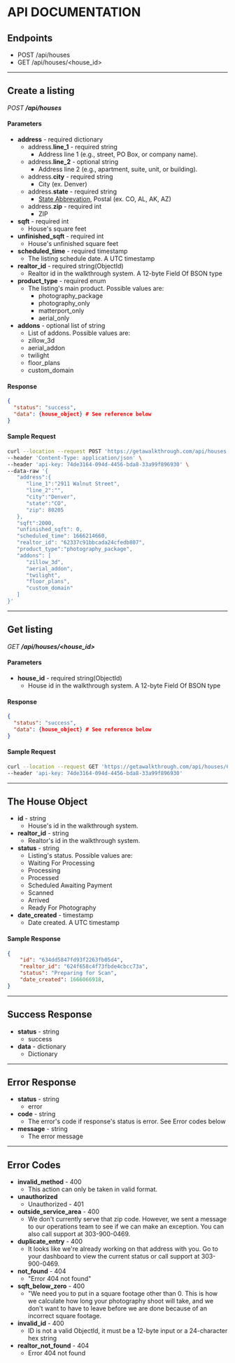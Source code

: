 # API DOCUMENTATION

## Endpoints
* POST /api/houses
* GET /api/houses/<house_id>

---
## Create a listing
*POST **/api/houses***

#### Parameters
* **address** - required dictionary
  * address.**line_1** - required string
    * Address line 1 (e.g., street, PO Box, or company name).
  * address.**line_2** - optional string
    * Address line 2 (e.g., apartment, suite, unit, or building).
  * address.**city** - required string
    * City (ex. Denver)
  * address.**state** - required string
    * [State Abbrevation](https://www.bls.gov/respondents/mwr/electronic-data-interchange/appendix-d-usps-state-abbreviations-and-fips-codes.htm), Postal (ex. CO, AL, AK, AZ)
  * address.**zip** - required int
    * ZIP
* **sqft** - required int
  * House's square feet
* **unfinished_sqft** - required int
  * House's unfinished square feet
* **scheduled_time** - required timestamp
  * The listing schedule date. A UTC timestamp
* **realtor_id** - required string(ObjectId)
  * Realtor id in the walkthrough system. A 12-byte Field Of BSON type
* **product_type** - required enum
  * The listing's main product. Possible values are:
    * photography_package
    * photography_only
    * matterport_only
    * aerial_only
* **addons** - optional list of string
  * List of addons. Possible values are:
  * zillow_3d
  * aerial_addon
  * twilight
  * floor_plans
  * custom_domain

#### Response
```json
{
  "status": "success",
  "data": {house_object} # See reference below
}
```

#### Sample Request
```bash
curl --location --request POST 'https://getawalkthrough.com/api/houses' \
--header 'Content-Type: application/json' \
--header 'api-key: 74de3164-094d-4456-bda8-33a99f896930' \
--data-raw '{
   "address":{
      "line_1":"2911 Walnut Street",
      "line_2":"",
      "city":"Denver",
      "state":"CO",
      "zip": 80205
   },
   "sqft":2000,
   "unfinished_sqft": 0,
   "scheduled_time": 1666214660,
   "realtor_id": "62337c91bbcada24cfedb807",
   "product_type":"photography_package",
   "addons": [
      "zillow_3d",
      "aerial_addon",
      "twilight",
      "floor_plans",
      "custom_domain"
   ]
}'
```

---

## Get listing
*GET **/api/houses/<house_id>***

#### Parameters
* **house_id** - required string(ObjectId)
  * House id in the walkthrough system. A 12-byte Field Of BSON type

#### Response
```json
{
  "status": "success",
  "data": {house_object} # See reference below
}
```

#### Sample Request
```bash
curl --location --request GET 'https://getawalkthrough.com/api/houses/634c6b5dbbcada0fb65187d1' \
--header 'api-key: 74de3164-094d-4456-bda8-33a99f896930'
```

---

## The House Object
* **id** - string
  * House's id in the walkthrough system.
* **realtor_id** - string
  * Realtor's id in the walkthrough system.
* **status** - string
  * Listing's status. Possible values are:
  * Waiting For Processing
  * Processing
  * Processed
  * Scheduled Awaiting Payment
  * Scanned
  * Arrived
  * Ready For Photography
* **date_created** - timestamp
  * Date created. A UTC timestamp

#### Sample Response
```json
{
    "id": "634dd5847fd93f2263fb05d4",
    "realtor_id": "624f658c4f73fbde4cbcc73a",
    "status": "Preparing for Scan",
    "date_created": 1666066918,
}
```

---

## Success Response
* **status** - string
  * success
* **data** - dictionary 
  * Dictionary

---

## Error Response
* **status** - string
  * error
* **code** - string
  * The error's code if response's status is error. See Error codes below
* **message** - string
  * The error message

---

## Error Codes
* **invalid_method** - 400
  * This action can only be taken in valid format.
* **unauthorized**
  * Unauthorized - 401
* **outside_service_area** - 400
  * We don't currently serve that zip code. However, we sent a message to our operations team to see if we can make an exception. You can also call support at 303-900-0469.
* **duplicate_entry** - 400
  * It looks like we're already working on that address with you. Go to your dashboard to view the current status or call support at 303-900-0469.
* **not_found** - 404
  * "Error 404 not found"
* **sqft_below_zero** - 400
  * "We need you to put in a square footage other than 0. This is how we calculate how long your photography shoot will take, and we don't want to have to leave before we are done because of an incorrect square footage.
* **invalid_id** - 400
  * ID is not a valid ObjectId, it must be a 12-byte input or a 24-character hex string
* **realtor_not_found** - 404
  * Error 404 not found